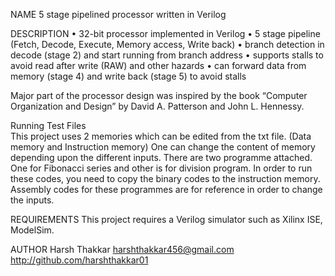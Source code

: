 NAME
5 stage pipelined processor written in Verilog

DESCRIPTION
  •	  32-bit processor implemented in Verilog
  •	  5 stage pipeline (Fetch, Decode, Execute, Memory access, Write back)
  •	  branch detection in decode (stage 2) and start running from branch address
  •	  supports stalls to avoid read after write (RAW) and other hazards
  •	  can forward data from memory (stage 4) and write back (stage 5) to avoid stalls

Major part of the processor design was inspired by the book “Computer Organization and Design” by David A. Patterson and John L. Hennessy.

Running Test Files  
This project uses 2 memories which can be edited from the txt file. (Data memory and Instruction memory) One can change the content of memory depending upon the different inputs. 
There are two programme attached. One for Fibonacci series and other is for division program. In order to run these codes, you need to copy the binary codes to the instruction memory. Assembly codes for these programmes are for reference in order to change the inputs.

REQUIREMENTS
This project requires a Verilog simulator such as Xilinx ISE, ModelSim. 

AUTHOR
Harsh Thakkar
harshthakkar456@gmail.com
http://github.com/harshthakkar01
